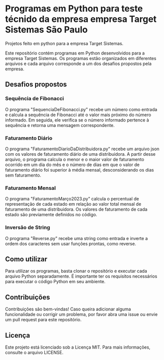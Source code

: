 # Programas em Python para teste técnido da empresa empresa Target Sistemas São Paulo
Projetos feito em python para a empresa Target Sistemas.

Este repositório contém programas em Python desenvolvidos para a empresa Target Sistemas. Os programas estão organizados em diferentes arquivos e cada arquivo corresponde a um dos desafios propostos pela empresa.

## Desafios propostos

### Sequência de Fibonacci
O programa "SequenciaDeFibonacci.py" recebe um número como entrada e calcula a sequência de Fibonacci até o valor mais próximo do número informado. Em seguida, ele verifica se o número informado pertence à sequência e retorna uma mensagem correspondente.

### Faturamento Diário
O programa "FaturamentoDiarioDaDistribuidora.py" recebe um arquivo json com os valores de faturamento diário de uma distribuidora. A partir desse arquivo, o programa calcula o menor e o maior valor de faturamento ocorrido em um dia do mês e o número de dias em que o valor de faturamento diário foi superior à média mensal, desconsiderando os dias sem faturamento.

### Faturamento Mensal
O programa "FaturamentoMarço2023.py" calcula o percentual de representação de cada estado em relação ao valor total mensal de faturamento de uma distribuidora. Os valores de faturamento de cada estado são previamente definidos no código.

### Inversão de String
O programa "Reverse.py" recebe uma string como entrada e inverte a ordem dos caracteres sem usar funções prontas, como reverse.

## Como utilizar
Para utilizar os programas, basta clonar o repositório e executar cada arquivo Python separadamente. É importante ter os requisitos necessários para executar o código Python em seu ambiente.

## Contribuições
Contribuições são bem-vindas! Caso queira adicionar alguma funcionalidade ou corrigir um problema, por favor abra uma issue ou envie um pull request para este repositório.

## Licença
Este projeto está licenciado sob a Licença MIT. Para mais informações, consulte o arquivo LICENSE.
